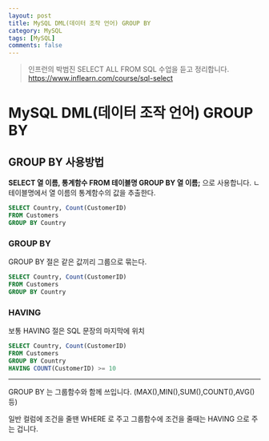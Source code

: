 ```yaml
---
layout: post
title: MySQL DML(데이터 조작 언어) GROUP BY
category: MySQL
tags: [MySQL]
comments: false
---
```


> 인프런의 박범진 SELECT ALL FROM SQL 수업을 듣고 정리합니다. <https://www.inflearn.com/course/sql-select>

# MySQL DML(데이터 조작 언어) GROUP BY

## GROUP BY 사용방법 

**SELECT 열 이름, 통계함수 FROM 테이블명 GROUP BY 열 이름;** 으로 사용합니다.
ㄴ테이블명에서 열 이름의 통계함수의 값을 추출한다.

```SQL
SELECT Country, Count(CustomerID) 
FROM Customers 
GROUP BY Country
```

### GROUP BY

GROUP BY 절은 같은 값끼리 그룹으로 묶는다.

```SQL
SELECT Country, Count(CustomerID) 
FROM Customers 
GROUP BY Country
```

### HAVING

보통 HAVING 절은 SQL 문장의 마지막에 위치 

```SQL
SELECT Country, Count(CustomerID) 
FROM Customers 
GROUP BY Country
HAVING COUNT(CustomerID) >= 10
```

---

GROUP BY 는 그룹함수와 함께 쓰입니다. (MAX(),MIN(),SUM(),COUNT(),AVG() 등)

일반 컬럼에 조건을 줄땐 WHERE 로 주고
그룹함수에 조건을 줄때는 HAVING 으로 주는 겁니다.
